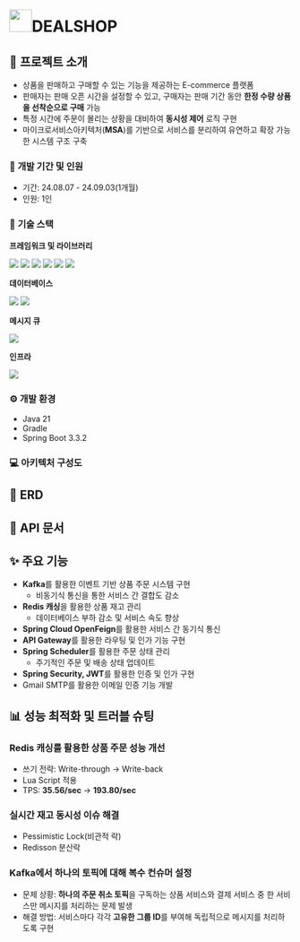 <span style="margin-left: 10px;"><h1><img src="https://github.com/user-attachments/assets/da884c29-1ce2-45d1-9a5d-32a94a924d5d" width="40" height="auto"/>DEALSHOP</h1></span>
## **📝 프로젝트 소개** 
- 상품을 판매하고 구매할 수 있는 기능을 제공하는 E-commerce 플랫폼 
- 판매자는 판매 오픈 시간을 설정할 수 있고, 구매자는 판매 기간 동안 **한정 수량 상품을 선착순으로 구매** 가능
- 특정 시간에 주문이 몰리는 상황을 대비하여 **동시성 제어** 로직 구현
- 마이크로서비스아키텍처(**MSA**)를 기반으로 서비스를 분리하여 유연하고 확장 가능한 시스템 구조 구축

### 📆 **개발 기간 및 인원**
- 기간: 24.08.07 - 24.09.03(1개월)
- 인원: 1인

### 🔧 **기술 스택**
**프레임워크 및 라이브러리**
<div>
    <img src="https://img.shields.io/badge/Spring Boot-6DB33F?style=for-the-badge&logo=Spring Boot&logoColor=white"/>
    <img src="https://img.shields.io/badge/Spring Security-6DB33F?style=for-the-badge&logo=Spring Security&logoColor=white"/>
    <img src="https://img.shields.io/badge/Spring Cloud Gateway-6DB33F?style=for-the-badge&logo=Spring Cloud Gateway&logoColor=white"/>
    <img src="https://img.shields.io/badge/Spring Cloud Netflix Eureka-6DB33F?style=for-the-badge&logo=Spring Cloud Netflix Eureka&logoColor=white"/>
    <img src="https://img.shields.io/badge/Spring Cloud OpenFeign-6DB33F?style=for-the-badge&logo=OpenFeign&logoColor=white"/>
    <img src="https://img.shields.io/badge/Hibernate-59666C?style=for-the-badge&logo=Hibernate&logoColor=white"/>
</div>

**데이터베이스**
<div>
    <img src="https://img.shields.io/badge/-MySQL-4479A1?style=for-the-badge&logo=mariadb&logoColor=white"/>
    <img src="https://img.shields.io/badge/Redis-DC382D?style=for-the-badge&logo=redis&logoColor=white"/>
</div>

**메시지 큐**
<div>
    <img src="https://img.shields.io/badge/Apache Kafka-231F20?style=for-the-badge&logo=Apache Kafka&logoColor=white"/>
</div>

**인프라**
<div>
    <img src="https://img.shields.io/badge/Docker-2496ED?style=for-the-badge&logo=Docker&logoColor=white"/>
</div>

### ⚙️ **개발 환경**
- Java 21
- Gradle
- Spring Boot 3.3.2

### 💻 **아키텍처 구성도**

## 📖 **ERD**
## 📑 **API 문서** 

## ✨ **주요 기능**
- **Kafka**를 활용한 이벤트 기반 상품 주문 시스템 구현
  - 비동기식 통신을 통한 서비스 간 결합도 감소
- **Redis 캐싱**을 활용한 상품 재고 관리
    - 데이터베이스 부하 감소 및 서비스 속도 향상
- **Spring Cloud OpenFeign**를 활용한 서비스 간 동기식 통신
- **API Gateway**를 활용한 라우팅 및 인가 기능 구현
- **Spring Scheduler**를 활용한 주문 상태 관리
  - 주기적인 주문 및 배송 상태 업데이트
- **Spring Security, JWT**를 활용한 인증 및 인가 구현
- Gmail SMTP를 활용한 이메일 인증 기능 개발
## 📊 **성능 최적화 및 트러블 슈팅** 

### Redis 캐싱를 활용한 상품 주문 성능 개선

  - 쓰기 전략: Write-through -> Write-back
  - Lua Script 적용
  - TPS: **35.56/sec** -> **193.80/sec**

### 실시간 재고 동시성 이슈 해결
- Pessimistic Lock(비관적 락)
- Redisson 분산락

### Kafka에서 하나의 토픽에 대해 복수 컨슈머 설정
- 문제 상황: **하나의 주문 취소 토픽**을 구독하는 상품 서비스와 결제 서비스 중 한 서비스만 메시지를 처리하는 문제 발생
- 해결 방법: 서비스마다 각각 **고유한 그룹 ID**를 부여해 독립적으로 메시지를 처리하도록 구현
